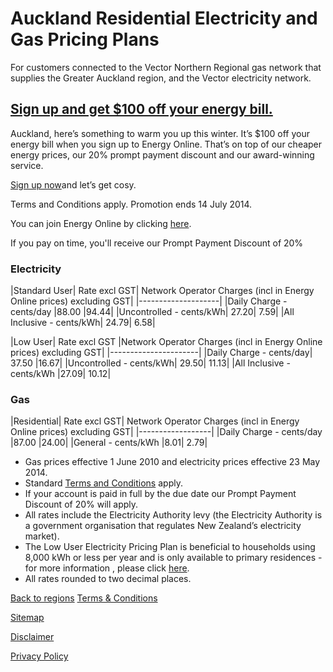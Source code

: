 # Auckland Residential Electricity and Gas Pricing Plans
For customers connected to the Vector Northern Regional gas network that supplies the Greater Auckland region, and the Vector electricity network.

 

## [Sign up and get $100 off your energy bill.](http://cheaperenergy.co.nz/)
Auckland, here’s something to warm you up this winter. It’s $100 off your energy bill when you sign up to Energy Online. That’s on top of our cheaper energy prices, our 20% prompt payment discount and our award-winning service.

[Sign up now](http://cheaperenergy.co.nz/)and let’s get cosy.

<p class="legals">Terms and Conditions apply. Promotion ends 14 July 2014.</p>

 


You can join Energy Online by clicking [here](http://www.energyonline.co.nz/Default.aspx?tabid=98).

<p class="intro">If you pay on time, you'll receive our Prompt Payment Discount of 20%</p>


### Electricity
|Standard User|	Rate excl GST|	Network Operator Charges (incl in Energy Online prices) excluding GST|
|--------------------|
|Daily Charge - cents/day	|88.00	|94.44|
|Uncontrolled - cents/kWh|	27.20|	7.59|
|All Inclusive - cents/kWh|	24.79|	6.58|
 

|Low User|	Rate excl GST	|Network Operator Charges (incl in Energy Online prices) excluding GST|
|----------------------|
|Daily Charge - cents/day|	37.50	|16.67|
|Uncontrolled - cents/kWh|	29.50|	11.13|
|All Inclusive - cents/kWh	|27.09|	10.12|

### Gas
|Residential|	Rate excl GST|	Network Operator Charges (incl in Energy Online prices) excluding GST|
|------------------|
|Daily Charge - cents/day	|87.00	|24.00|
|General - cents/kWh	|8.01|	2.79|

- Gas prices effective 1 June 2010 and electricity prices effective 23 May 2014.
- Standard [Terms and Conditions](http://www.energyonline.co.nz/terms) apply.
- If your account is paid in full by the due date our Prompt Payment Discount of 20% will apply.
- All rates include the Electricity Authority levy (the Electricity Authority is a government organisation that regulates New Zealand’s electricity market).
- The Low User Electricity Pricing Plan is beneficial to households using 8,000 kWh or less per year and is only available to primary residences - for more information , please click [here](http://www.energyonline.co.nz/Default.aspx?tabid=148).
- All rates rounded to two decimal places.

[Back to regions](http://www.energyonline.co.nz/residential/pricing_plans/electricity_and_gas_pricing_plans)
[Terms & Conditions](http://www.energyonline.co.nz/terms)

[Sitemap](http://www.energyonline.co.nz/home/site_map)

[Disclaimer](http://www.energyonline.co.nz/home/site_map/disclaimer)

[Privacy Policy](http://www.energyonline.co.nz/home/site_map/privacy_policy)